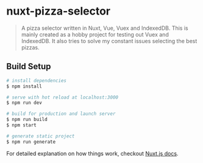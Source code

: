 # nuxt-pizza-selector

> A pizza selector written in Nuxt, Vue, Vuex and IndexedDB. This is mainly created as a hobby project for testing out Vuex and IndexedDB. It also tries to solve my constant issues selecting the best pizzas.

## Build Setup

``` bash
# install dependencies
$ npm install

# serve with hot reload at localhost:3000
$ npm run dev

# build for production and launch server
$ npm run build
$ npm start

# generate static project
$ npm run generate
```

For detailed explanation on how things work, checkout [Nuxt.js docs](https://nuxtjs.org).
